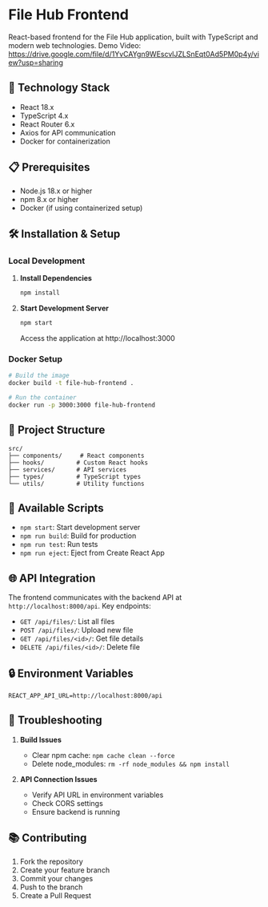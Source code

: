 # File Hub Frontend

React-based frontend for the File Hub application, built with TypeScript and modern web technologies.
Demo Video: https://drive.google.com/file/d/1YvCAYgn9WEscvlJZLSnEqt0Ad5PM0p4y/view?usp=sharing
## 🚀 Technology Stack

- React 18.x
- TypeScript 4.x
- React Router 6.x
- Axios for API communication
- Docker for containerization

## 📋 Prerequisites

- Node.js 18.x or higher
- npm 8.x or higher
- Docker (if using containerized setup)

## 🛠️ Installation & Setup

### Local Development

1. **Install Dependencies**
   ```bash
   npm install
   ```

2. **Start Development Server**
   ```bash
   npm start
   ```
   Access the application at http://localhost:3000

### Docker Setup

```bash
# Build the image
docker build -t file-hub-frontend .

# Run the container
docker run -p 3000:3000 file-hub-frontend
```

## 📁 Project Structure

```
src/
├── components/     # React components
├── hooks/         # Custom React hooks
├── services/      # API services
├── types/         # TypeScript types
└── utils/         # Utility functions
```

## 🔧 Available Scripts

- `npm start`: Start development server
- `npm run build`: Build for production
- `npm run test`: Run tests
- `npm run eject`: Eject from Create React App

## 🌐 API Integration

The frontend communicates with the backend API at `http://localhost:8000/api`. Key endpoints:

- `GET /api/files/`: List all files
- `POST /api/files/`: Upload new file
- `GET /api/files/<id>/`: Get file details
- `DELETE /api/files/<id>/`: Delete file

## 🔒 Environment Variables

```env
REACT_APP_API_URL=http://localhost:8000/api
```

## 🐛 Troubleshooting

1. **Build Issues**
   - Clear npm cache: `npm cache clean --force`
   - Delete node_modules: `rm -rf node_modules && npm install`

2. **API Connection Issues**
   - Verify API URL in environment variables
   - Check CORS settings
   - Ensure backend is running

## 📚 Contributing

1. Fork the repository
2. Create your feature branch
3. Commit your changes
4. Push to the branch
5. Create a Pull Request

